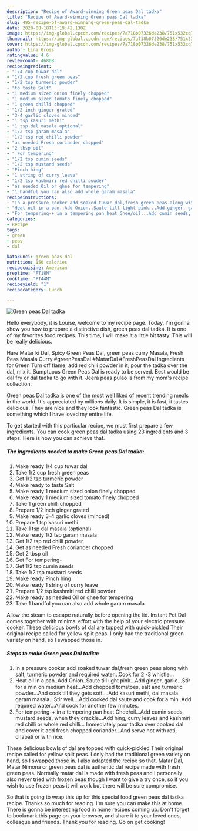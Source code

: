 ```yaml
---
description: "Recipe of Award-winning Green peas Dal tadka"
title: "Recipe of Award-winning Green peas Dal tadka"
slug: 495-recipe-of-award-winning-green-peas-dal-tadka
date: 2020-08-18T13:19:42.130Z
image: https://img-global.cpcdn.com/recipes/7a718b07326de238/751x532cq70/green-peas-dal-tadka-recipe-main-photo.jpg
thumbnail: https://img-global.cpcdn.com/recipes/7a718b07326de238/751x532cq70/green-peas-dal-tadka-recipe-main-photo.jpg
cover: https://img-global.cpcdn.com/recipes/7a718b07326de238/751x532cq70/green-peas-dal-tadka-recipe-main-photo.jpg
author: Lina Gross
ratingvalue: 4.6
reviewcount: 46808
recipeingredient:
- "1/4 cup tuwar dal"
- "1/2 cup fresh green peas"
- "1/2 tsp turmeric powder"
- "to taste Salt"
- "1 medium sized onion finely chopped"
- "1 medium sized tomato finely chopped"
- "1 green chilli chopped"
- "1/2 inch ginger grated"
- "3-4 garlic cloves minced"
- "1 tsp kasuri methi"
- "1 tsp dal masala optional"
- "1/2 tsp garam masala"
- "1/2 tsp red chilli powder"
- "as needed Fresh coriander chopped"
- "2 tbsp oil"
- " For tempering"
- "1/2 tsp cumin seeds"
- "1/2 tsp mustard seeds"
- "Pinch hing"
- "1 string of curry leave"
- "1/2 tsp kashmiri red chilli powder"
- "as needed Oil or ghee for tempering"
- "1 handful you can also add whole garam masala"
recipeinstructions:
- "In a pressure cooker add soaked tuwar dal,fresh green peas along with salt, turmeric powder and required water...Cook for 2 -3 whistle..."
- "Heat oil in a pan..Add Onion..Saute till light pink...Add ginger, garlic...Stir for a min on medium heat...Add chopped tomatoes, salt and turmeric powder...And cook till they gets soft....Add kasuri methi, dal masala garam masala...Stir well....Add cooked dal saute and cook for a min..Add required water...And cook for another few minutes."
- "For tempering-+ in a tempering pan heat Ghee/oil...Add cumin seeds, mustard seeds, when they crackle...Add hing, curry leaves and kashmiri red chilli or whole red chilli... Immediately pour tadka over cooked dal and cover it.add fresh chopped coriander...And serve hot with roti, chapati or with rice."
categories:
- Recipe
tags:
- green
- peas
- dal

katakunci: green peas dal 
nutrition: 150 calories
recipecuisine: American
preptime: "PT18M"
cooktime: "PT44M"
recipeyield: "1"
recipecategory: Lunch

---
```



![Green peas Dal tadka](https://img-global.cpcdn.com/recipes/7a718b07326de238/751x532cq70/green-peas-dal-tadka-recipe-main-photo.jpg)

Hello everybody, it is Louise, welcome to my recipe page. Today, I'm gonna show you how to prepare a distinctive dish, green peas dal tadka. It is one of my favorites food recipes. This time, I will make it a little bit tasty. This will be really delicious.

Hare Matar ki Dal, Spicy Green Peas Dal, green peas curry Masala, Fresh Peas Masala Curry #greenPeasDal #MatarDal #FreshPeasDal Ingredients for Green Turn off flame, add red chili powder in it, pour the tadka over the dal, mix it. Sumptuous Green Peas Dal is ready to be served. Best would be dal fry or dal tadka to go with it. Jeera peas pulao is from my mom&#39;s recipe collection.

Green peas Dal tadka is one of the most well liked of recent trending meals in the world. It's appreciated by millions daily. It is simple, it is fast, it tastes delicious. They are nice and they look fantastic. Green peas Dal tadka is something which I have loved my entire life.


To get started with this particular recipe, we must first prepare a few ingredients. You can cook green peas dal tadka using 23 ingredients and 3 steps. Here is how you can achieve that.

<!--inarticleads1-->

##### The ingredients needed to make Green peas Dal tadka:

1. Make ready 1/4 cup tuwar dal
1. Take 1/2 cup fresh green peas
1. Get 1/2 tsp turmeric powder
1. Make ready to taste Salt
1. Make ready 1 medium sized onion finely chopped
1. Make ready 1 medium sized tomato finely chopped
1. Take 1 green chilli chopped
1. Prepare 1/2 inch ginger grated
1. Make ready 3-4 garlic cloves (minced)
1. Prepare 1 tsp kasuri methi
1. Take 1 tsp dal masala (optional)
1. Make ready 1/2 tsp garam masala
1. Get 1/2 tsp red chilli powder
1. Get as needed Fresh coriander chopped
1. Get 2 tbsp oil
1. Get  For tempering-
1. Get 1/2 tsp cumin seeds
1. Take 1/2 tsp mustard seeds
1. Make ready Pinch hing
1. Make ready 1 string of curry leave
1. Prepare 1/2 tsp kashmiri red chilli powder
1. Make ready as needed Oil or ghee for tempering
1. Take 1 handful you can also add whole garam masala


Allow the steam to escape naturally before opening the lid. Instant Pot Dal comes together with minimal effort with the help of your electric pressure cooker. These delicious bowls of dal are topped with quick-pickled Their original recipe called for yellow split peas. I only had the traditional green variety on hand, so I swapped those in. 

<!--inarticleads2-->

##### Steps to make Green peas Dal tadka:

1. In a pressure cooker add soaked tuwar dal,fresh green peas along with salt, turmeric powder and required water...Cook for 2 -3 whistle...
1. Heat oil in a pan..Add Onion..Saute till light pink...Add ginger, garlic...Stir for a min on medium heat...Add chopped tomatoes, salt and turmeric powder...And cook till they gets soft....Add kasuri methi, dal masala garam masala...Stir well....Add cooked dal saute and cook for a min..Add required water...And cook for another few minutes.
1. For tempering-+ in a tempering pan heat Ghee/oil...Add cumin seeds, mustard seeds, when they crackle...Add hing, curry leaves and kashmiri red chilli or whole red chilli... Immediately pour tadka over cooked dal and cover it.add fresh chopped coriander...And serve hot with roti, chapati or with rice.


These delicious bowls of dal are topped with quick-pickled Their original recipe called for yellow split peas. I only had the traditional green variety on hand, so I swapped those in. I also adapted the recipe so that. Matar Dal, Matar Nimona or green peas dal is authentic dal recipe made with fresh green peas. Normally matar dal is made with fresh peas and I personally also never tried with frozen peas though I want to give a try once, so if you wish to use frozen peas it will work but there will be sure compromise. 

So that is going to wrap this up for this special food green peas dal tadka recipe. Thanks so much for reading. I'm sure you can make this at home. There is gonna be interesting food in home recipes coming up. Don't forget to bookmark this page on your browser, and share it to your loved ones, colleague and friends. Thank you for reading. Go on get cooking!
